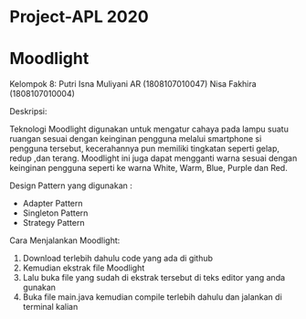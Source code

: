 # Project-APL 2020
# Moodlight

Kelompok 8:
Putri Isna Muliyani AR (1808107010047)
Nisa Fakhira (1808107010004)

Deskripsi:

Teknologi Moodlight digunakan untuk mengatur cahaya pada lampu suatu ruangan sesuai
dengan keinginan pengguna melalui smartphone si pengguna tersebut, kecerahannya pun
memiliki tingkatan seperti gelap, redup ,dan terang. Moodlight ini juga dapat mengganti 
warna sesuai dengan keinginan pengguna seperti ke warna White, Warm, Blue, Purple dan Red. 

Design Pattern yang digunakan :
- Adapter Pattern
- Singleton Pattern
- Strategy Pattern

Cara Menjalankan Moodlight:
1. Download terlebih dahulu code yang ada di github
2. Kemudian ekstrak file Moodlight
3. Lalu buka file yang sudah di ekstrak tersebut di teks editor yang anda gunakan
4. Buka file main.java kemudian compile terlebih dahulu dan jalankan di terminal kalian

